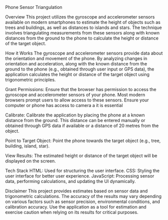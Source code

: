 Phone Sensor Triangulation

Overview
This project utilizes the gyroscope and accelerometer sensors available on modern smartphones to estimate the height of objects such as trees and buildings, as well as distances to islands and stars. The technique involves triangulating measurements from these sensors along with known distances from the ground to the phone to calculate the height or distance of the target object.

How it Works
The gyroscope and accelerometer sensors provide data about the orientation and movement of the phone. By analyzing changes in orientation and acceleration, along with the known distance from the ground to the phone (e.g., obtained through user input or GPS data), the application calculates the height or distance of the target object using trigonometric principles.




Grant Permissions:
 Ensure that the browser has permission to access the gyroscope and accelerometer sensors of your phone. Most modern browsers prompt users to allow access to these sensors.
 Ensure your computer or phone has access to camera a it is essential

Calibrate: Calibrate the application by placing the phone at a known distance from the ground. This distance can be entered manually or obtained through GPS data if available or a distance of 20 metres from the object.

Point to Target Object: Point the phone towards the target object (e.g., tree, building, island, star).

View Results: The estimated height or distance of the target object will be displayed on the screen.

Tech Stack
HTML: Used for structuring the user interface.
CSS: Styling the user interface for better user experience.
JavaScript: Processing sensor data, performing calculations, and updating the UI dynamically.

Disclaimer
This project provides estimates based on sensor data and trigonometric calculations. The accuracy of the results may vary depending on various factors such as sensor precision, environmental conditions, and calibration accuracy. Use the application as a tool for estimation and exercise caution when relying on its results for critical purposes.

